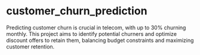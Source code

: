 # customer_churn_prediction
Predicting customer churn is crucial in telecom, with up to 30% churning monthly. This project aims to identify potential churners and optimize discount offers to retain them, balancing budget constraints and maximizing customer retention.
